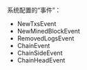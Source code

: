 系统配置的“事件”：

* NewTxsEvent
* NewMinedBlockEvent
* RemovedLogsEvent
* ChainEvent
* ChainSideEvent
* ChainHeadEvent



